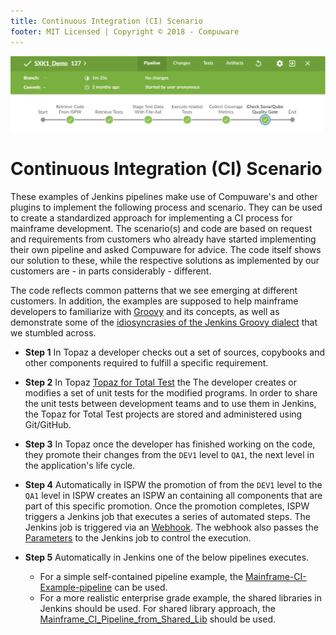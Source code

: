 ```yaml
---
title: Continuous Integration (CI) Scenario
footer: MIT Licensed | Copyright © 2018 - Compuware
---
```


![Toolchain](../pipelines/images/jenkins_pipeline2.png)

# Continuous Integration (CI) Scenario

These examples of Jenkins pipelines make use of Compuware's and other plugins to implement the following process and scenario. They can be used to create a standardized approach for implementing a CI process for mainframe development. The scenario(s) and code are based on request and requirements from customers who already have started implementing their own pipeline and asked Compuware for advice. The code itself shows our solution to these, while the respective solutions as implemented by our customers are - in parts considerably - different.

The code reflects common patterns that we see emerging at different customers. In addition, the examples are supposed to help mainframe developers to familiarize with [Groovy](http://groovy-lang.org/documentation.html) and its concepts, as well as demonstrate some of the [idiosyncrasies of the Jenkins Groovy dialect](../pipelines/Jenkins_Groovy) that we stumbled across.

- **Step 1** In Topaz a developer checks out a set of sources, copybooks and other components required to fulfill a specific requirement.

- **Step 2** In Topaz [Topaz for Total Test](./TTT_scenario.md) the The developer creates or modifies a set of unit tests for the modified programs. In order to share the unit tests between development teams and to use them in Jenkins, the Topaz for Total Test projects are stored and administered using Git/GitHub.

- **Step 3** In Topaz once the developer has finished working on the code, they promote their changes from the `DEV1` level to `QA1`, the next level in the application's life cycle.
  
- **Step 4** Automatically in ISPW the promotion of from the `DEV1` level to the `QA1` level in ISPW creates an ISPW an containing all components that are part of this specific promotion.  Once the promotion completes, ISPW triggers a Jenkins job that executes a series of automated steps.  The Jenkins job is triggered via an [Webhook](../tool_configuration/webhook_setup.md).  The webhook also passes the [Parameters](../shared_library/pipeline_parameters.md) to the Jenkins job to control the execution.

- **Step 5** Automatically in Jenkins one of the below pipelines executes.  
  - For a simple self-contained pipeline example, the [Mainframe-CI-Example-pipeline](../pipelines/Mainframe-CI-Example-pipeline.md) can be used.  
  - For a more realistic enterprise grade example, the shared libraries in Jenkins should be used.  For shared library approach, the [Mainframe_CI_Pipeline_from_Shared_Lib](../shared_library/Mainframe_CI_Pipeline_from_Shared_Lib.md) should be used.
